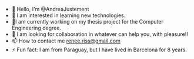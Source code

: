 - 👋 Hello, I'm @AndreaJustement
- 👀 I am interested in learning new technologies. 
- 🌱I am currently working on my thesis project for the Computer Engineering degree.
- 💞️ I am looking for collaboration in whatever can help you, with pleasure!!
- 📫 How to contact me renee.riss@gmail.com
- ⚡ Fun fact: I am from Paraguay, but I have lived in Barcelona for 8 years.

<!---


--->
